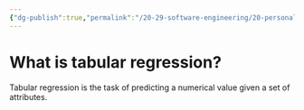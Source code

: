 ```yaml
---
{"dg-publish":true,"permalink":"/20-29-software-engineering/20-personal-development/20-06-personal-notes/what-is-tabular-regression/","created":"2023-11-06T11:11:22.414-06:00","updated":"2023-11-07T17:04:40.959-06:00"}
---
```


# What is tabular regression?
Tabular regression is the task of predicting a numerical value given a set of attributes.
